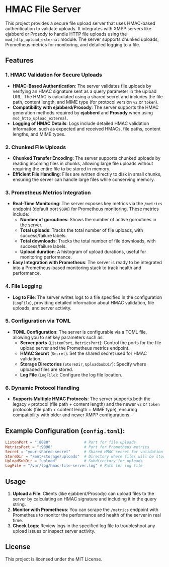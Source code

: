 
# HMAC File Server

This project provides a secure file upload server that uses HMAC-based authentication to validate uploads. It integrates with XMPP servers like ejabberd or Prosody to handle HTTP file uploads using the `mod_http_upload_external` module. The server supports chunked uploads, Prometheus metrics for monitoring, and detailed logging to a file.

## Features

### 1. HMAC Validation for Secure Uploads
- **HMAC-Based Authentication**: The server validates file uploads by verifying an HMAC signature sent as a query parameter in the upload URL. The HMAC is calculated using a shared secret and includes the file path, content length, and MIME type (for protocol version `v2` or `token`).
- **Compatibility with ejabberd/Prosody**: The server supports the HMAC generation methods required by **ejabberd** and **Prosody** when using `mod_http_upload_external`.
- **Logging of HMAC Details**: Logs include detailed HMAC validation information, such as expected and received HMACs, file paths, content lengths, and MIME types.

### 2. Chunked File Uploads
- **Chunked Transfer Encoding**: The server supports chunked uploads by reading incoming files in chunks, allowing large file uploads without requiring the entire file to be stored in memory.
- **Efficient File Handling**: Files are written directly to disk in small chunks, ensuring the server can handle large files while conserving memory.

### 3. Prometheus Metrics Integration
- **Real-Time Monitoring**: The server exposes key metrics via the `/metrics` endpoint (default port `9090`) for Prometheus monitoring. These metrics include:
  - **Number of goroutines**: Shows the number of active goroutines in the server.
  - **Total uploads**: Tracks the total number of file uploads, with success/failure labels.
  - **Total downloads**: Tracks the total number of file downloads, with success/failure labels.
  - **Upload duration**: A histogram of upload durations, useful for monitoring performance.
- **Easy Integration with Prometheus**: The server is ready to be integrated into a Prometheus-based monitoring stack to track health and performance.

### 4. File Logging
- **Log to File**: The server writes logs to a file specified in the configuration (`LogFile`), providing detailed information about HMAC validation, file uploads, and server activity.

### 5. Configuration via TOML
- **TOML Configuration**: The server is configurable via a TOML file, allowing you to set key parameters such as:
  - **Server ports** (`ListenPort`, `MetricsPort`): Control the ports for the file upload server and the Prometheus metrics endpoint.
  - **HMAC Secret** (`Secret`): Set the shared secret used for HMAC validation.
  - **Storage Directories** (`StoreDir`, `UploadSubDir`): Specify where uploaded files are stored.
  - **Log File** (`LogFile`): Configure the log file location.

### 6. Dynamic Protocol Handling
- **Supports Multiple HMAC Protocols**: The server supports both the legacy `v` protocol (file path + content length) and the newer `v2` or `token` protocols (file path + content length + MIME type), ensuring compatibility with older and newer XMPP configurations.

## Example Configuration (`config.toml`):

```toml
ListenPort = ":8080"               # Port for file uploads
MetricsPort = ":9090"              # Port for Prometheus metrics
Secret = "your-shared-secret"      # Shared HMAC secret for validation
StoreDir = "/mnt/storage/uploads"  # Directory where files will be stored
UploadSubDir = "upload"            # Subdirectory for uploads
LogFile = "/var/log/hmac-file-server.log" # Path for log file
```

## Usage

1. **Upload a File**: Clients (like ejabberd/Prosody) can upload files to the server by calculating an HMAC signature and including it in the query string.
2. **Monitor with Prometheus**: You can scrape the `/metrics` endpoint with Prometheus to monitor the performance and health of the server in real time.
3. **Check Logs**: Review logs in the specified log file to troubleshoot any upload issues or inspect server activity.

## License

This project is licensed under the MIT License.
